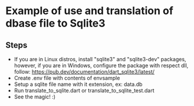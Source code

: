# Example of use and translation of dbase file to Sqlite3

## Steps
- If you are in Linux distros, install "sqlite3" and "sqlite3-dev" packages, however, if you are in Windows, configure the package with respect dll, follow: https://pub.dev/documentation/dart_sqlite3/latest/ 
- Create .env file with contents of envsample
- Setup a sqlite file name with it extension, ex: data.db
- Run translate_to_sqlite.dart or translate_to_sqlite_test.dart
- See the magic! :)
